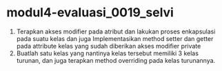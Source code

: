 # modul4-evaluasi_0019_selvi
1. Terapkan akses modifier pada atribut dan lakukan proses enkapsulasi pada suatu kelas
dan juga Implementasikan method setter dan getter pada attribute kelas yang sudah
diberikan akses modifier private
2. Buatlah satu kelas yang nantinya kelas tersebut memiliki 3 kelas turunan, dan juga
terapkan method overriding pada kelas turunannya.
